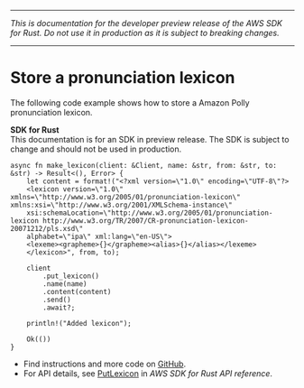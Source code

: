 --------

 *This is documentation for the developer preview release of the AWS SDK for Rust\. Do not use it in production as it is subject to breaking changes\.* 

--------

# Store a pronunciation lexicon<a name="polly_PutLexicon_rust_topic"></a>

The following code example shows how to store a Amazon Polly pronunciation lexicon\.

**SDK for Rust**  
This documentation is for an SDK in preview release\. The SDK is subject to change and should not be used in production\.
  

```
async fn make_lexicon(client: &Client, name: &str, from: &str, to: &str) -> Result<(), Error> {
    let content = format!("<?xml version=\"1.0\" encoding=\"UTF-8\"?>
    <lexicon version=\"1.0\" xmlns=\"http://www.w3.org/2005/01/pronunciation-lexicon\" xmlns:xsi=\"http://www.w3.org/2001/XMLSchema-instance\"
    xsi:schemaLocation=\"http://www.w3.org/2005/01/pronunciation-lexicon http://www.w3.org/TR/2007/CR-pronunciation-lexicon-20071212/pls.xsd\"
    alphabet=\"ipa\" xml:lang=\"en-US\">
    <lexeme><grapheme>{}</grapheme><alias>{}</alias></lexeme>
    </lexicon>", from, to);

    client
        .put_lexicon()
        .name(name)
        .content(content)
        .send()
        .await?;

    println!("Added lexicon");

    Ok(())
}
```
+  Find instructions and more code on [GitHub](https://github.com/awsdocs/aws-doc-sdk-examples/tree/main/rust_dev_preview/polly#code-examples)\. 
+  For API details, see [PutLexicon](https://awslabs.github.io/aws-sdk-rust/) in *AWS SDK for Rust API reference*\. 